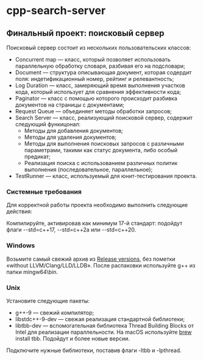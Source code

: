 # cpp-search-server
## Финальный проект: поисковый сервер

Поисковый сервер состоит из нескольких пользовательских классов:

- Concurrent map — класс, который позволяет использовать параллельную обработку словаря, разбивая его на подсловари;
- Document — структура описывающая документ, которая содердит поля: индетификационный номер, рейтинг и релевантность;
- Log Duration — класс, замеряющий время выполнения участков кода, который использует для сравнения эффективности кода;
- Paginator — класс с помощью которого происходит разбивка документов на страницы с документами;
- Request Queue — объединяет методы обработки запросов;
- Search Server — класс, реализующий поисковой сервер, содержит следующий функицонал:
    - Методы для добавления документов;
    - Методы для удаления документов;
    - Методы для выполнения поисковых запросов с различными параметрами, такими как статус документа, либо особый предикат;
    - Реализация поиска с использованием различных политик выполнения (последовательное, параллельное);
- TestRunner — класс, используемый для юнит-тестирования проекта.

### Системные требования

Для корректной работы проекта необходимо выполнить следующие действия:

Компилируйте, активировав как минимум 17-й стандарт: подойдут флаги --std=c++17, --std=c++2a или --std=c++20.

### Windows

Возьмите самый свежий архив из [Release versions](https://winlibs.com), без пометки «without LLVM/Clang/LLD/LLDB». После распаковки используйте g++ из папки mingw64\bin.

### Unix

Установите следующие пакеты:
- g++-9 — свежий компилятор;
- libstdc++-9-dev — свежая реализация стандартной библиотеки;
- libtbb-dev — вспомогательная библиотека Thread Building Blocks от Intel для реализации параллельности. На macOS используйте [brew](https://github.com/mxcl/homebrew-made?ysclid=loy74xae8q331219416) install tbb.
Подойдут и более новые версии.

Подключите нужные библиотеки, поставив флаги -ltbb и -lpthread.
